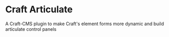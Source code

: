 # Craft Articulate

A Craft-CMS plugin to make Craft's element forms more dynamic and build articulate control panels